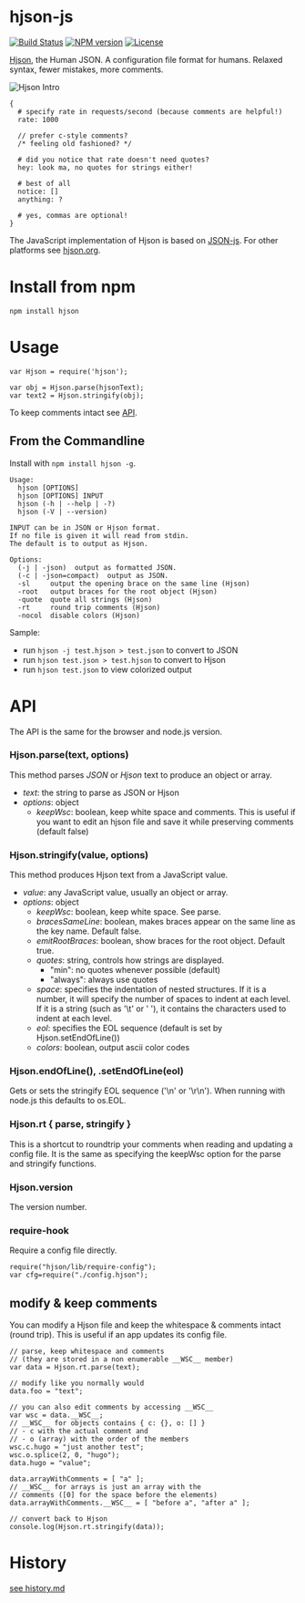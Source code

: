 # hjson-js

[![Build Status](https://img.shields.io/travis/hjson/hjson-js.svg?style=flat-square)](http://travis-ci.org/hjson/hjson-js)
[![NPM version](https://img.shields.io/npm/v/hjson.svg?style=flat-square)](http://www.npmjs.com/package/hjson)
[![License](https://img.shields.io/github/license/hjson/hjson-js.svg?style=flat-square)](https://github.com/hjson/hjson-js/blob/master/LICENSE)

[Hjson](http://hjson.org), the Human JSON. A configuration file format for humans. Relaxed syntax, fewer mistakes, more comments.

![Hjson Intro](http://hjson.org/hjson1.gif)

```Hjson
{
  # specify rate in requests/second (because comments are helpful!)
  rate: 1000

  // prefer c-style comments?
  /* feeling old fashioned? */

  # did you notice that rate doesn't need quotes?
  hey: look ma, no quotes for strings either!

  # best of all
  notice: []
  anything: ?

  # yes, commas are optional!
}
```

The JavaScript implementation of Hjson is based on [JSON-js](https://github.com/douglascrockford/JSON-js). For other platforms see [hjson.org](http://hjson.org).

# Install from npm

```
npm install hjson
```

# Usage

```
var Hjson = require('hjson');

var obj = Hjson.parse(hjsonText);
var text2 = Hjson.stringify(obj);
```

To keep comments intact see [API](#modify--keep-comments).

## From the Commandline

Install with `npm install hjson -g`.

```
Usage:
  hjson [OPTIONS]
  hjson [OPTIONS] INPUT
  hjson (-h | --help | -?)
  hjson (-V | --version)

INPUT can be in JSON or Hjson format.
If no file is given it will read from stdin.
The default is to output as Hjson.

Options:
  (-j | -json)  output as formatted JSON.
  (-c | -json=compact)  output as JSON.
  -sl     output the opening brace on the same line (Hjson)
  -root   output braces for the root object (Hjson)
  -quote  quote all strings (Hjson)
  -rt     round trip comments (Hjson)
  -nocol  disable colors (Hjson)

```

Sample:
- run `hjson -j test.hjson > test.json` to convert to JSON
- run `hjson test.json > test.hjson` to convert to Hjson
- run `hjson test.json` to view colorized output


# API

The API is the same for the browser and node.js version.

### Hjson.parse(text, options)

This method parses *JSON* or *Hjson* text to produce an object or array.

- *text*: the string to parse as JSON or Hjson
- *options*: object
  - *keepWsc*: boolean, keep white space and comments. This is useful if you want to edit an hjson file and save it while preserving comments (default false)

### Hjson.stringify(value, options)

This method produces Hjson text from a JavaScript value.

- *value*: any JavaScript value, usually an object or array.
- *options*: object
  - *keepWsc*: boolean, keep white space. See parse.
  - *bracesSameLine*: boolean, makes braces appear on the same line as the key name. Default false.
  - *emitRootBraces*: boolean, show braces for the root object. Default true.
  - *quotes*: string, controls how strings are displayed.
    - "min": no quotes whenever possible (default)
    - "always": always use quotes
  - *space*: specifies the indentation of nested structures. If it is a number, it will specify the number of spaces to indent at each level. If it is a string (such as '\t' or '&nbsp;'), it contains the characters used to indent at each level.
  - *eol*: specifies the EOL sequence (default is set by Hjson.setEndOfLine())
  - *colors*: boolean, output ascii color codes

### Hjson.endOfLine(), .setEndOfLine(eol)

Gets or sets the stringify EOL sequence ('\n' or '\r\n'). When running with node.js this defaults to os.EOL.

### Hjson.rt { parse, stringify }

This is a shortcut to roundtrip your comments when reading and updating a config file. It is the same as specifying the keepWsc option for the parse and stringify functions.

### Hjson.version

The version number.

### require-hook

Require a config file directly.

```
require("hjson/lib/require-config");
var cfg=require("./config.hjson");
```

## modify & keep comments

You can modify a Hjson file and keep the whitespace & comments intact (round trip). This is useful if an app updates its config file.

```
// parse, keep whitespace and comments
// (they are stored in a non enumerable __WSC__ member)
var data = Hjson.rt.parse(text);

// modify like you normally would
data.foo = "text";

// you can also edit comments by accessing __WSC__
var wsc = data.__WSC__;
// __WSC__ for objects contains { c: {}, o: [] }
// - c with the actual comment and
// - o (array) with the order of the members
wsc.c.hugo = "just another test";
wsc.o.splice(2, 0, "hugo");
data.hugo = "value";

data.arrayWithComments = [ "a" ];
// __WSC__ for arrays is just an array with the
// comments ([0] for the space before the elements)
data.arrayWithComments.__WSC__ = [ "before a", "after a" ];

// convert back to Hjson
console.log(Hjson.rt.stringify(data));
```

# History

[see history.md](history.md)
